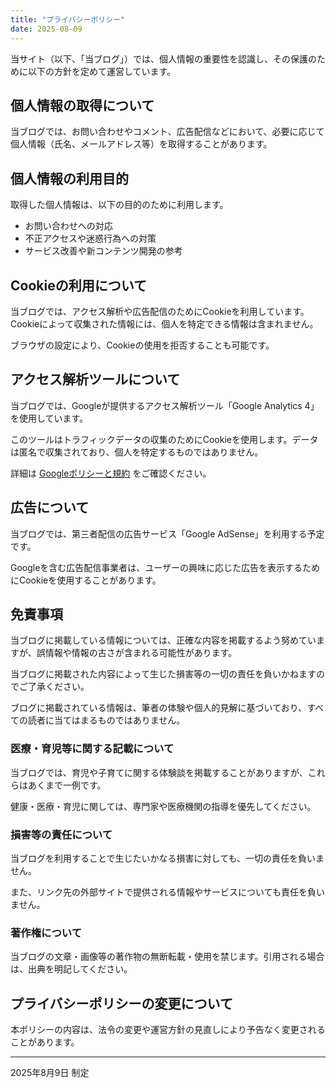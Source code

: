 ```yaml
---
title: "プライバシーポリシー"
date: 2025-08-09
---
```


当サイト（以下、「当ブログ」）では、個人情報の重要性を認識し、その保護のために以下の方針を定めて運営しています。

## 個人情報の取得について

当ブログでは、お問い合わせやコメント、広告配信などにおいて、必要に応じて個人情報（氏名、メールアドレス等）を取得することがあります。

## 個人情報の利用目的

取得した個人情報は、以下の目的のために利用します。

- お問い合わせへの対応
- 不正アクセスや迷惑行為への対策
- サービス改善や新コンテンツ開発の参考

## Cookieの利用について

当ブログでは、アクセス解析や広告配信のためにCookieを利用しています。Cookieによって収集された情報には、個人を特定できる情報は含まれません。

ブラウザの設定により、Cookieの使用を拒否することも可能です。

## アクセス解析ツールについて

当ブログでは、Googleが提供するアクセス解析ツール「Google Analytics 4」を使用しています。

このツールはトラフィックデータの収集のためにCookieを使用します。データは匿名で収集されており、個人を特定するものではありません。

詳細は [Googleポリシーと規約](https://policies.google.com/technologies/partner-sites?hl=ja) をご確認ください。

## 広告について

当ブログでは、第三者配信の広告サービス「Google AdSense」を利用する予定です。

Googleを含む広告配信事業者は、ユーザーの興味に応じた広告を表示するためにCookieを使用することがあります。

## 免責事項

当ブログに掲載している情報については、正確な内容を掲載するよう努めていますが、誤情報や情報の古さが含まれる可能性があります。

当ブログに掲載された内容によって生じた損害等の一切の責任を負いかねますのでご了承ください。

ブログに掲載されている情報は、筆者の体験や個人的見解に基づいており、すべての読者に当てはまるものではありません。

### 医療・育児等に関する記載について

当ブログでは、育児や子育てに関する体験談を掲載することがありますが、これらはあくまで一例です。

健康・医療・育児に関しては、専門家や医療機関の指導を優先してください。

### 損害等の責任について

当ブログを利用することで生じたいかなる損害に対しても、一切の責任を負いません。

また、リンク先の外部サイトで提供される情報やサービスについても責任を負いません。

### 著作権について

当ブログの文章・画像等の著作物の無断転載・使用を禁じます。引用される場合は、出典を明記してください。

## プライバシーポリシーの変更について

本ポリシーの内容は、法令の変更や運営方針の見直しにより予告なく変更されることがあります。

---

2025年8月9日 制定

